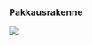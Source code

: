 
### Pakkausrakenne 
<img src="https://github.com/ArtKoski/ot-harjoitustyo/tree/master/TDF/dokumentaatio/kuvat/draft.png">
